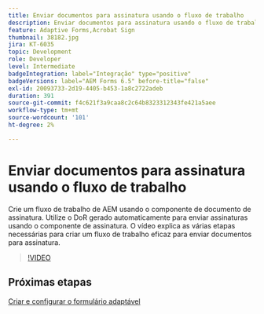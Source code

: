 ```yaml
---
title: Enviar documentos para assinatura usando o fluxo de trabalho
description: Enviar documentos para assinatura usando o fluxo de trabalho. Crie um fluxo de trabalho de AEM usando o componente de documento de assinatura. Utilize o DoR gerado automaticamente para enviar assinaturas usando o componente de assinatura. O vídeo explica as várias etapas necessárias para criar um fluxo de trabalho eficaz para enviar documentos para assinatura.
feature: Adaptive Forms,Acrobat Sign
thumbnail: 38182.jpg
jira: KT-6035
topic: Development
role: Developer
level: Intermediate
badgeIntegration: label="Integração" type="positive"
badgeVersions: label="AEM Forms 6.5" before-title="false"
exl-id: 20093733-2d19-4405-b453-1a8c2722adeb
duration: 391
source-git-commit: f4c621f3a9caa8c2c64b8323312343fe421a5aee
workflow-type: tm+mt
source-wordcount: '101'
ht-degree: 2%

---
```


# Enviar documentos para assinatura usando o fluxo de trabalho

Crie um fluxo de trabalho de AEM usando o componente de documento de assinatura. Utilize o DoR gerado automaticamente para enviar assinaturas usando o componente de assinatura.
O vídeo explica as várias etapas necessárias para criar um fluxo de trabalho eficaz para enviar documentos para assinatura.

>[!VIDEO](https://video.tv.adobe.com/v/327822?quality=12&learn=on&captions=por_br)

## Próximas etapas

[Criar e configurar o formulário adaptável](./create-and-configure-adaptive-form.md)